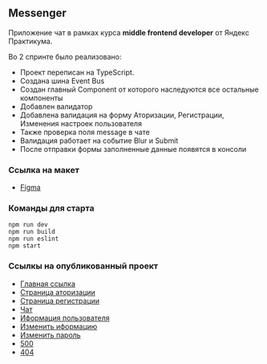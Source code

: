 ## Messenger

Приложение чат в рамках курса
**middle frontend developer**
от Яндекс Практикума.

Во 2 спринте было реализовано:

- Проект переписан на TypeScript.
- Создана шина Event Bus
- Создан главный Component от которого наследуются все остальные компоненты
- Добавлен валидатор
- Добавлена валидация на форму Аторизации, Регистрации, Изменения настроек пользователя
- Также проверка поля message в чате
- Валидация работает на событие Blur и Submit
- После отправки формы заполненные данные появятся в консоли

### Ссылка на макет

- [Figma](https://www.figma.com/design/jF5fFFzgGOxQeB4CmKWTiE/Chat_external_link?node-id=1-2&node-type=frame&t=q5Z0Er72e3hCzZU0-0)

### Команды для старта

    npm run dev
    npm run build
    npm run eslint
    npm start

### Ссылкы на опубликованный проект

- [Главная ссылка](https://scintillating-raindrop-9c168b.netlify.app/)
- [Страница аторизации](https://scintillating-raindrop-9c168b.netlify.app/src/pages/sign-in-page.html)
- [Страница регистрации](https://scintillating-raindrop-9c168b.netlify.app/src/pages/sign-out-page)
- [Чат](https://scintillating-raindrop-9c168b.netlify.app/src/pages/chat)
- [Иформация пользователя](https://scintillating-raindrop-9c168b.netlify.app/src/pages/view-user-settings)
- [Изменить иформацию](https://scintillating-raindrop-9c168b.netlify.app/src/pages/change-user-information)
- [Изменить пароль](https://scintillating-raindrop-9c168b.netlify.app/src/pages/change-user-password)
- [500](https://scintillating-raindrop-9c168b.netlify.app/src/pages/500)
- [404](https://scintillating-raindrop-9c168b.netlify.app/src/pages/404)
